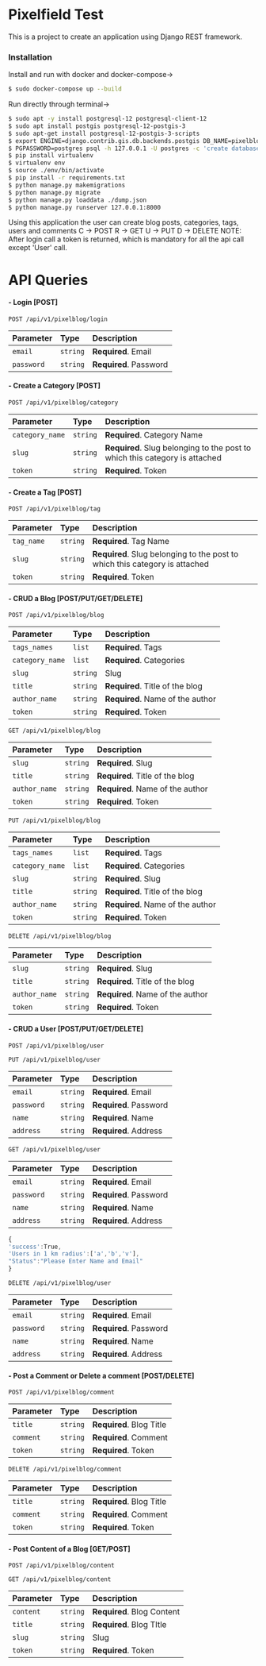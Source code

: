 # Pixelfield Test

This is a project to create an application using Django REST framework.

### Installation 

Install and run with docker and docker-compose->

```sh
$ sudo docker-compose up --build
```

Run directly through terminal->

```sh
$ sudo apt -y install postgresql-12 postgresql-client-12
$ sudo apt install postgis postgresql-12-postgis-3
$ sudo apt-get install postgresql-12-postgis-3-scripts
$ export ENGINE=django.contrib.gis.db.backends.postgis DB_NAME=pixelblog POSTGRES_USER=postgres POSTGRES_PASSWORD=postgres DB_HOST=127.0.0.1 DB_PORT=5432 APP_PORT=8000 DJANGO_SU_NAME=admin DJANGO_SU_EMAIL=admin12@admin.com DJANGO_SU_PASSWORD=mypass123
$ PGPASSWORD=postgres psql -h 127.0.0.1 -U postgres -c 'create database pixelblog;'
$ pip install virtualenv
$ virtualenv env
$ source ./env/bin/activate
$ pip install -r requirements.txt
$ python manage.py makemigrations
$ python manage.py migrate
$ python manage.py loaddata ./dump.json
$ python manage.py runserver 127.0.0.1:8000
```
Using this application the user can create blog posts, categories, tags, users and comments
C -> POST
R -> GET
U -> PUT
D -> DELETE
NOTE: After login call a token is  returned, which is mandatory for all the api call except 'User' call.
# API Queries
#### - Login [POST]
```http
POST /api/v1/pixelblog/login
```

| Parameter | Type | Description |
| :--- | :--- | :--- |
| `email` | `string` | **Required**. Email |
| `password` | `string` | **Required**. Password |
#### - Create a Category [POST]
```http
POST /api/v1/pixelblog/category
```

| Parameter | Type | Description |
| :--- | :--- | :--- |
| `category_name` | `string` | **Required**. Category Name |
| `slug` | `string` | **Required**. Slug belonging to the post to which this category is attached |
| `token` | `string` | **Required**. Token |

#### - Create a Tag [POST]
```http
POST /api/v1/pixelblog/tag
```

| Parameter | Type | Description |
| :--- | :--- | :--- |
| `tag_name` | `string` | **Required**. Tag Name |
| `slug` | `string` | **Required**. Slug belonging to the post to which this category is attached |
| `token` | `string` | **Required**. Token |

#### - CRUD a Blog [POST/PUT/GET/DELETE]
```http
POST /api/v1/pixelblog/blog
```

| Parameter | Type | Description |
| :--- | :--- | :--- |
| `tags_names` | `list` | **Required**. Tags |
| `category_name` | `list` | **Required**. Categories |
| `slug` | `string` |  Slug |
| `title` | `string` | **Required**. Title of the blog |
| `author_name` | `string` | **Required**. Name of the author |
| `token` | `string` | **Required**. Token |

```http
GET /api/v1/pixelblog/blog
```

| Parameter | Type | Description |
| :--- | :--- | :--- |
| `slug` | `string` |   **Required**. Slug |
| `title` | `string` | **Required**. Title of the blog |
| `author_name` | `string` | **Required**. Name of the author |
| `token` | `string` | **Required**. Token |

```http
PUT /api/v1/pixelblog/blog
```

| Parameter | Type | Description |
| :--- | :--- | :--- |
| `tags_names` | `list` | **Required**. Tags |
| `category_name` | `list` | **Required**. Categories |
| `slug` | `string` |   **Required**. Slug |
| `title` | `string` | **Required**. Title of the blog |
| `author_name` | `string` | **Required**. Name of the author |
| `token` | `string` | **Required**. Token |

```http
DELETE /api/v1/pixelblog/blog
```

| Parameter | Type | Description |
| :--- | :--- | :--- |
| `slug` | `string` |   **Required**. Slug |
| `title` | `string` | **Required**. Title of the blog |
| `author_name` | `string` | **Required**. Name of the author |
| `token` | `string` | **Required**. Token |

#### - CRUD a User [POST/PUT/GET/DELETE]
```http
POST /api/v1/pixelblog/user
```
```http
PUT /api/v1/pixelblog/user
```
| Parameter | Type | Description |
| :--- | :--- | :--- |
| `email` | `string` | **Required**. Email |
| `password` | `string` | **Required**. Password |
| `name` | `string` | **Required**. Name |
| `address` | `string` | **Required**. Address |

```http
GET /api/v1/pixelblog/user
```
| Parameter | Type | Description |
| :--- | :--- | :--- |
| `email` | `string` | **Required**. Email |
| `password` | `string` | **Required**. Password |
| `name` | `string` | **Required**. Name |
| `address` | `string` | **Required**. Address |
```javascript
{
'success':True,
'Users in 1 km radius':['a','b','v'],
"Status":"Please Enter Name and Email"
}
```
```http
DELETE /api/v1/pixelblog/user
```
| Parameter | Type | Description |
| :--- | :--- | :--- |
| `email` | `string` | **Required**. Email |
| `password` | `string` | **Required**. Password |
| `name` | `string` | **Required**. Name |
| `address` | `string` | **Required**. Address |

#### - Post a Comment or Delete a comment [POST/DELETE]
```http
POST /api/v1/pixelblog/comment
```
| Parameter | Type | Description |
| :--- | :--- | :--- |
| `title` | `string` | **Required**. Blog Title |
| `comment` | `string` | **Required**. Comment |
| `token` | `string` | **Required**. Token |

```http
DELETE /api/v1/pixelblog/comment
```
| Parameter | Type | Description |
| :--- | :--- | :--- |
| `title` | `string` | **Required**. Blog Title |
| `comment` | `string` | **Required**. Comment |
| `token` | `string` | **Required**. Token |

#### - Post Content of a Blog [GET/POST]
```http
POST /api/v1/pixelblog/content
```
```http
GET /api/v1/pixelblog/content
```
| Parameter | Type | Description |
| :--- | :--- | :--- |
| `content` | `string` | **Required**. Blog Content |
| `title` | `string` | **Required**. Blog TItle |
| `slug` | `string` | Slug |
| `token` | `string` | **Required**. Token |



